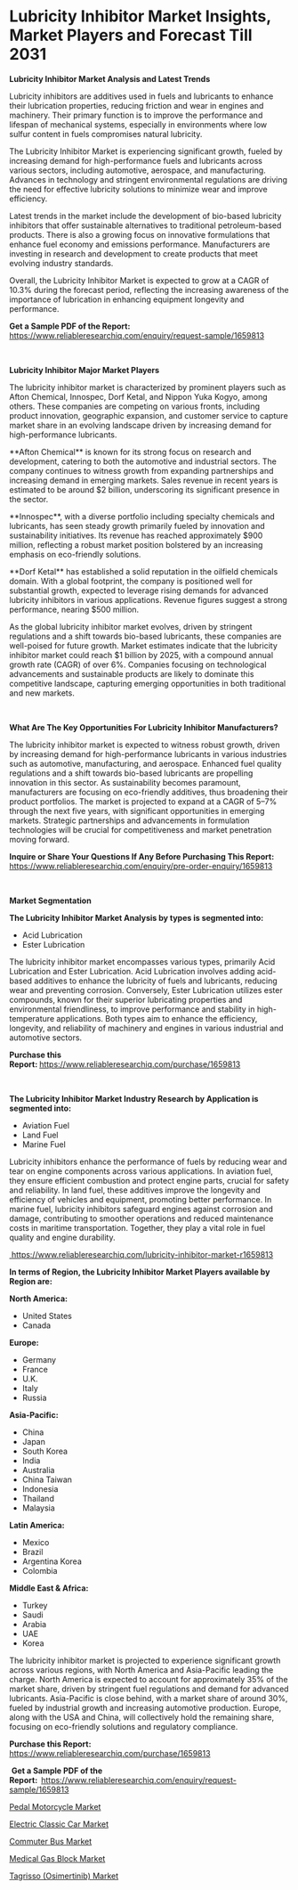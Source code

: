 <p><h1>Lubricity Inhibitor Market Insights, Market Players and Forecast Till 2031</h1></p><p><strong>Lubricity Inhibitor Market Analysis and Latest Trends</strong></p>
<p><p>Lubricity inhibitors are additives used in fuels and lubricants to enhance their lubrication properties, reducing friction and wear in engines and machinery. Their primary function is to improve the performance and lifespan of mechanical systems, especially in environments where low sulfur content in fuels compromises natural lubricity.</p><p>The Lubricity Inhibitor Market is experiencing significant growth, fueled by increasing demand for high-performance fuels and lubricants across various sectors, including automotive, aerospace, and manufacturing. Advances in technology and stringent environmental regulations are driving the need for effective lubricity solutions to minimize wear and improve efficiency.</p><p>Latest trends in the market include the development of bio-based lubricity inhibitors that offer sustainable alternatives to traditional petroleum-based products. There is also a growing focus on innovative formulations that enhance fuel economy and emissions performance. Manufacturers are investing in research and development to create products that meet evolving industry standards.</p><p>Overall, the Lubricity Inhibitor Market is expected to grow at a CAGR of 10.3% during the forecast period, reflecting the increasing awareness of the importance of lubrication in enhancing equipment longevity and performance.</p></p>
<p><strong>Get a Sample PDF of the Report:&nbsp;</strong> <a href="https://www.reliableresearchiq.com/enquiry/request-sample/1659813?utm_campaign=973&utm_medium=2&utm_source=Github&utm_content=ia&utm_term=09122024&utm_id=lubricity-inhibitor">https://www.reliableresearchiq.com/enquiry/request-sample/1659813</a></p>
<p>&nbsp;</p>
<p><strong>Lubricity Inhibitor Major Market Players</strong></p>
<p><p>The lubricity inhibitor market is characterized by prominent players such as Afton Chemical, Innospec, Dorf Ketal, and Nippon Yuka Kogyo, among others. These companies are competing on various fronts, including product innovation, geographic expansion, and customer service to capture market share in an evolving landscape driven by increasing demand for high-performance lubricants.</p><p>**Afton Chemical** is known for its strong focus on research and development, catering to both the automotive and industrial sectors. The company continues to witness growth from expanding partnerships and increasing demand in emerging markets. Sales revenue in recent years is estimated to be around $2 billion, underscoring its significant presence in the sector.</p><p>**Innospec**, with a diverse portfolio including specialty chemicals and lubricants, has seen steady growth primarily fueled by innovation and sustainability initiatives. Its revenue has reached approximately $900 million, reflecting a robust market position bolstered by an increasing emphasis on eco-friendly solutions.</p><p>**Dorf Ketal** has established a solid reputation in the oilfield chemicals domain. With a global footprint, the company is positioned well for substantial growth, expected to leverage rising demands for advanced lubricity inhibitors in various applications. Revenue figures suggest a strong performance, nearing $500 million.</p><p>As the global lubricity inhibitor market evolves, driven by stringent regulations and a shift towards bio-based lubricants, these companies are well-poised for future growth. Market estimates indicate that the lubricity inhibitor market could reach $1 billion by 2025, with a compound annual growth rate (CAGR) of over 6%. Companies focusing on technological advancements and sustainable products are likely to dominate this competitive landscape, capturing emerging opportunities in both traditional and new markets.</p></p>
<p>&nbsp;</p>
<p><strong>What Are The Key Opportunities For Lubricity Inhibitor Manufacturers?</strong></p>
<p><p>The lubricity inhibitor market is expected to witness robust growth, driven by increasing demand for high-performance lubricants in various industries such as automotive, manufacturing, and aerospace. Enhanced fuel quality regulations and a shift towards bio-based lubricants are propelling innovation in this sector. As sustainability becomes paramount, manufacturers are focusing on eco-friendly additives, thus broadening their product portfolios. The market is projected to expand at a CAGR of 5–7% through the next five years, with significant opportunities in emerging markets. Strategic partnerships and advancements in formulation technologies will be crucial for competitiveness and market penetration moving forward.</p></p>
<p><strong>Inquire or Share Your Questions If Any Before Purchasing This Report:</strong> <a href="https://www.reliableresearchiq.com/enquiry/pre-order-enquiry/1659813?utm_campaign=973&utm_medium=2&utm_source=Github&utm_content=ia&utm_term=09122024&utm_id=lubricity-inhibitor">https://www.reliableresearchiq.com/enquiry/pre-order-enquiry/1659813</a></p>
<p>&nbsp;</p>
<p><strong>Market Segmentation</strong></p>
<p><strong>The Lubricity Inhibitor Market Analysis by types is segmented into:</strong></p>
<p><ul><li>Acid Lubrication</li><li>Ester Lubrication</li></ul></p>
<p><p>The lubricity inhibitor market encompasses various types, primarily Acid Lubrication and Ester Lubrication. Acid Lubrication involves adding acid-based additives to enhance the lubricity of fuels and lubricants, reducing wear and preventing corrosion. Conversely, Ester Lubrication utilizes ester compounds, known for their superior lubricating properties and environmental friendliness, to improve performance and stability in high-temperature applications. Both types aim to enhance the efficiency, longevity, and reliability of machinery and engines in various industrial and automotive sectors.</p></p>
<p><strong>Purchase this Report:&nbsp;</strong><a href="https://www.reliableresearchiq.com/purchase/1659813?utm_campaign=973&utm_medium=2&utm_source=Github&utm_content=ia&utm_term=09122024&utm_id=lubricity-inhibitor">https://www.reliableresearchiq.com/purchase/1659813</a></p>
<p>&nbsp;</p>
<p><strong>The Lubricity Inhibitor Market Industry Research by Application is segmented into:</strong></p>
<p><ul><li>Aviation Fuel</li><li>Land Fuel</li><li>Marine Fuel</li></ul></p>
<p><p>Lubricity inhibitors enhance the performance of fuels by reducing wear and tear on engine components across various applications. In aviation fuel, they ensure efficient combustion and protect engine parts, crucial for safety and reliability. In land fuel, these additives improve the longevity and efficiency of vehicles and equipment, promoting better performance. In marine fuel, lubricity inhibitors safeguard engines against corrosion and damage, contributing to smoother operations and reduced maintenance costs in maritime transportation. Together, they play a vital role in fuel quality and engine durability.</p></p>
<p><a href="https://www.reliableresearchiq.com/lubricity-inhibitor-market-r1659813?utm_campaign=973&utm_medium=2&utm_source=Github&utm_content=ia&utm_term=09122024&utm_id=lubricity-inhibitor">&nbsp;https://www.reliableresearchiq.com/lubricity-inhibitor-market-r1659813</a></p>
<p><strong>In terms of Region, the Lubricity Inhibitor Market Players available by Region are:</strong></p>
<p>
    <p> <strong> North America: </strong>
        <ul>
            <li>United States</li>
            <li>Canada</li>
        </ul>
        </p> 
    <p> <strong> Europe: </strong>
        <ul>
            <li>Germany</li>
            <li>France</li>
            <li>U.K.</li>
            <li>Italy</li>
            <li>Russia</li>
        </ul>
        </p> 
    <p> <strong> Asia-Pacific: </strong>
        <ul>
            <li>China</li>
            <li>Japan</li>
            <li>South Korea</li>
            <li>India</li>
            <li>Australia</li>
            <li>China Taiwan</li>
            <li>Indonesia</li>
            <li>Thailand</li>
            <li>Malaysia</li>
        </ul>
        </p> 
    <p> <strong> Latin America: </strong>
        <ul>
            <li>Mexico</li>
            <li>Brazil</li>
            <li>Argentina Korea</li>
            <li>Colombia</li>
        </ul>
        </p> 
    <p> <strong> Middle East & Africa: </strong>
        <ul>
            <li>Turkey</li>
            <li>Saudi</li>
            <li>Arabia</li>
            <li>UAE</li>
            <li>Korea</li>
        </ul>
    </p>
    </p>
<p><p>The lubricity inhibitor market is projected to experience significant growth across various regions, with North America and Asia-Pacific leading the charge. North America is expected to account for approximately 35% of the market share, driven by stringent fuel regulations and demand for advanced lubricants. Asia-Pacific is close behind, with a market share of around 30%, fueled by industrial growth and increasing automotive production. Europe, along with the USA and China, will collectively hold the remaining share, focusing on eco-friendly solutions and regulatory compliance.</p></p>
<p><strong>Purchase this Report: </strong><a href="https://www.reliableresearchiq.com/purchase/1659813?utm_campaign=973&utm_medium=2&utm_source=Github&utm_content=ia&utm_term=09122024&utm_id=lubricity-inhibitor">https://www.reliableresearchiq.com/purchase/1659813</a></p>
<p>&nbsp;<strong>Get a Sample PDF of the Report:&nbsp;&nbsp;</strong><a href="https://www.reliableresearchiq.com/enquiry/request-sample/1659813?utm_campaign=973&utm_medium=2&utm_source=Github&utm_content=ia&utm_term=09122024&utm_id=lubricity-inhibitor">https://www.reliableresearchiq.com/enquiry/request-sample/1659813</a></p>
<p><strong></strong></p>
<p><p><a href="https://www.linkedin.com/pulse/global-pedal-motorcycle-market-forecast-2024-2031-component-iqixe?utm_campaign=973&utm_medium=2&utm_source=Github&utm_content=ia&utm_term=09122024&utm_id=lubricity-inhibitor">Pedal Motorcycle Market</a></p><p><a href="https://www.linkedin.com/pulse/forecasted-growth-electric-classic-car-market-analyzing-skbsf?utm_campaign=973&utm_medium=2&utm_source=Github&utm_content=ia&utm_term=09122024&utm_id=lubricity-inhibitor">Electric Classic Car Market</a></p><p><a href="https://www.linkedin.com/pulse/insightful-commuter-bus-market-analysis-recent-performance-fpjdf?utm_campaign=973&utm_medium=2&utm_source=Github&utm_content=ia&utm_term=09122024&utm_id=lubricity-inhibitor">Commuter Bus Market</a></p><p><a href="https://github.com/hammelximalschid/Market-Research-Report-List-1/blob/main/medical-gas-block-market.md?utm_campaign=973&utm_medium=2&utm_source=Github&utm_content=ia&utm_term=09122024&utm_id=lubricity-inhibitor">Medical Gas Block Market</a></p><p><a href="https://github.com/antonioc6hal/Market-Research-Report-List-1/blob/main/tagrisso-osimertinib-market.md?utm_campaign=973&utm_medium=2&utm_source=Github&utm_content=ia&utm_term=09122024&utm_id=lubricity-inhibitor">Tagrisso (Osimertinib) Market</a></p></p>